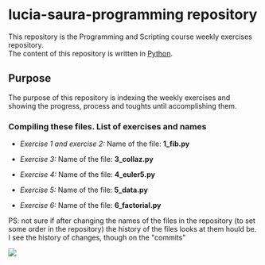 # lucia-saura-programming repository
This repository is the Programming and Scripting course weekly exercises repository.  
The content of this repository is written in [Python](https://www.python.org/).

## Purpose
The purpose of this repository is indexing the weekly exercises and showing the progress, process and toughts until accomplishing them.

### Compiling these files. List of exercises and names

* _Exercise 1 and exercise 2:_ 
Name of the file: __1_fib.py__

* _Exercise 3:_
Name of the file: __3_collaz.py__

* _Exercise 4:_
Name of the file: __4_euler5.py__

* _Exercise 5:_
Name of the file: __5_data.py__

* _Exercise 6:_ 
Name of the file: __6_factorial.py__  


PS: not sure if after changing the names of the files in the repository (to set some order in the repository) the history of the files looks at them hould be. I see the history of changes, though on the "commits"

![](https://i.pinimg.com/originals/c3/e1/47/c3e1476eb761c049130ae6585238de14.jpg)

